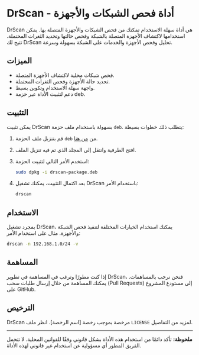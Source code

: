 # DrScan - أداة فحص الشبكات والأجهزة

DrScan هي أداة سهلة الاستخدام تمكنك من فحص الشبكات والأجهزة المتصلة بها. يمكن استخدامها لاكتشاف الأجهزة المتصلة بالشبكة وفحص حالتها وتحديد الثغرات المحتملة. تتيح لك DrScan تحليل وفحص الأجهزة والخدمات على الشبكة بسهولة وسرعة.

## الميزات

- فحص شبكات محلية لاكتشاف الأجهزة المتصلة.
- تحديد حالة الأجهزة وفحص الثغرات المحتملة.
- واجهة سهلة الاستخدام وتكوين بسيط.
- دعم لتثبيت الأداة عبر حزمة deb.

## التثبيت

يمكن تثبيت DrScan بسهولة باستخدام ملف حزمة `deb`. يتطلب ذلك خطوات بسيطة:

1. قم بتنزيل ملف الحزمة `deb` من [من هنا](https://github.com/DrDataYE/DrScan/blob/main/python3-drscan_1.0.0-1_all.deb).
2. افتح الطرفية وانتقل إلى المجلد الذي تم فيه تنزيل الملف.
3. استخدم الأمر التالي لتثبيت الحزمة:
   
   ```bash
   sudo dpkg -i drscan-package.deb

4. بعد اكتمال التثبيت، يمكنك تشغيل DrScan باستخدام الأمر:
   
   ```bash
   drscan
   ```

## الاستخدام

بمجرد تشغيل DrScan، يمكنك استخدام الخيارات المختلفة لتنفيذ فحص الشبكة والأجهزة. مثال على استخدام الأمر:

```bash
drscan -n 192.168.1.0/24 -v
```

## المساهمة

إذا كنت مطورًا وترغب في المساهمة في تطوير DrScan، فنحن نرحب بالمساهمات. يمكنك المساهمة من خلال إرسال طلبات سحب (Pull Requests) إلى مستودع المشروع على GitHub.

## الترخيص

DrScan مرخصة بموجب رخصة [اسم الرخصة]. انظر ملف `LICENSE` لمزيد من التفاصيل.

---

**ملحوظة:** تأكد دائمًا من استخدام هذه الأداة بشكل قانوني وفقًا للقوانين المحلية. لا تتحمل الفريق المطور أي مسؤولية عن استخدام غير قانوني لهذه الأداة.
```
